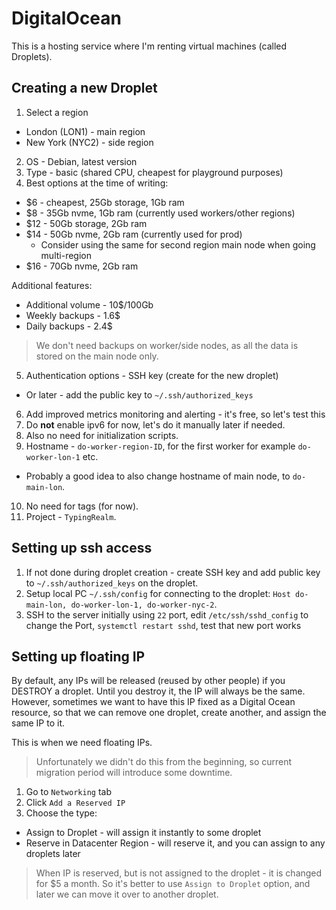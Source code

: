 # DigitalOcean

This is a hosting service where I'm renting virtual machines (called Droplets).

## Creating a new Droplet

1. Select a region
  - London (LON1) - main region
  - New York (NYC2) - side region
2. OS - Debian, latest version
3. Type - basic (shared CPU, cheapest for playground purposes)
4. Best options at the time of writing:
  - $6 - cheapest, 25Gb storage, 1Gb ram
  - $8 - 35Gb nvme, 1Gb ram (currently used workers/other regions)
  - $12 - 50Gb storage, 2Gb ram
  - $14 - 50Gb nvme, 2Gb ram (currently used for prod)
    - Consider using the same for second region main node when going multi-region
  - $16 - 70Gb nvme, 2Gb ram

Additional features:

- Additional volume - 10$/100Gb
- Weekly backups - 1.6$
- Daily backups - 2.4$

> We don't need backups on worker/side nodes, as all the data is stored on the main node only.

5. Authentication options - SSH key (create for the new droplet)
  - Or later - add the public key to `~/.ssh/authorized_keys`
6. Add improved metrics monitoring and alerting - it's free, so let's test this
7. Do **not** enable ipv6 for now, let's do it manually later if needed.
8. Also no need for initialization scripts.
9. Hostname - `do-worker-region-ID`, for the first worker for example `do-worker-lon-1` etc.
  - Probably a good idea to also change hostname of main node, to `do-main-lon`.
10. No need for tags (for now).
11. Project - `TypingRealm`.

## Setting up ssh access

1. If not done during droplet creation - create SSH key and add public key to `~/.ssh/authorized_keys` on the droplet.
2. Setup local PC `~/.ssh/config` for connecting to the droplet: `Host do-main-lon, do-worker-lon-1, do-worker-nyc-2`.
3. SSH to the server initially using `22` port, edit `/etc/ssh/sshd_config` to change the Port, `systemctl restart sshd`, test that new port works

## Setting up floating IP

By default, any IPs will be released (reused by other people) if you DESTROY a droplet. Until you destroy it, the IP will always be the same. However, sometimes we want to have this IP fixed as a Digital Ocean resource, so that we can remove one droplet, create another, and assign the same IP to it.

This is when we need floating IPs.

> Unfortunately we didn't do this from the beginning, so current migration period will introduce some downtime.

1. Go to `Networking` tab
2. Click `Add a Reserved IP`
3. Choose the type:
  - Assign to Droplet - will assign it instantly to some droplet
  - Reserve in Datacenter Region - will reserve it, and you can assign to any droplets later

> When IP is reserved, but is not assigned to the droplet - it is changed for $5 a month. So it's better to use `Assign to Droplet` option, and later we can move it over to another droplet.

